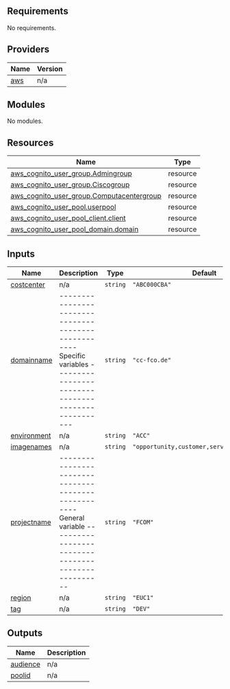 ## Requirements

No requirements.

## Providers

| Name | Version |
|------|---------|
| <a name="provider_aws"></a> [aws](#provider\_aws) | n/a |

## Modules

No modules.

## Resources

| Name | Type |
|------|------|
| [aws_cognito_user_group.Admingroup](https://registry.terraform.io/providers/hashicorp/aws/latest/docs/resources/cognito_user_group) | resource |
| [aws_cognito_user_group.Ciscogroup](https://registry.terraform.io/providers/hashicorp/aws/latest/docs/resources/cognito_user_group) | resource |
| [aws_cognito_user_group.Computacentergroup](https://registry.terraform.io/providers/hashicorp/aws/latest/docs/resources/cognito_user_group) | resource |
| [aws_cognito_user_pool.userpool](https://registry.terraform.io/providers/hashicorp/aws/latest/docs/resources/cognito_user_pool) | resource |
| [aws_cognito_user_pool_client.client](https://registry.terraform.io/providers/hashicorp/aws/latest/docs/resources/cognito_user_pool_client) | resource |
| [aws_cognito_user_pool_domain.domain](https://registry.terraform.io/providers/hashicorp/aws/latest/docs/resources/cognito_user_pool_domain) | resource |

## Inputs

| Name | Description | Type | Default | Required |
|------|-------------|------|---------|:--------:|
| <a name="input_costcenter"></a> [costcenter](#input\_costcenter) | n/a | `string` | `"ABC000CBA"` | no |
| <a name="input_domainname"></a> [domainname](#input\_domainname) | ---------------------------------------------------- Specific variables ---------------------------------------------------- | `string` | `"cc-fco.de"` | no |
| <a name="input_environment"></a> [environment](#input\_environment) | n/a | `string` | `"ACC"` | no |
| <a name="input_imagenames"></a> [imagenames](#input\_imagenames) | n/a | `string` | `"opportunity,customer,service,appsetting"` | no |
| <a name="input_projectname"></a> [projectname](#input\_projectname) | ---------------------------------------------------- General variable ---------------------------------------------------- | `string` | `"FCOM"` | no |
| <a name="input_region"></a> [region](#input\_region) | n/a | `string` | `"EUC1"` | no |
| <a name="input_tag"></a> [tag](#input\_tag) | n/a | `string` | `"DEV"` | no |

## Outputs

| Name | Description |
|------|-------------|
| <a name="output_audience"></a> [audience](#output\_audience) | n/a |
| <a name="output_poolid"></a> [poolid](#output\_poolid) | n/a |
